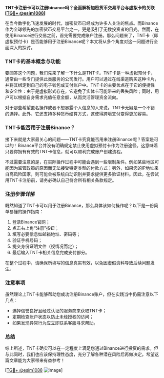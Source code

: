 **TNT卡注册卡可以注册binance吗？全面解析加密货币交易平台与虚拟卡的关联[[TG💪+ @esim1088](https://t.me/s/esim1088)]**

在当今数字化飞速发展的时代，加密货币已经成为许多人关注的焦点。而Binance作为全球领先的加密货币交易平台之一，更是吸引了无数投资者的目光。然而，在使用Binance进行交易之前，首先需要完成账户注册。那么问题来了，TNT卡（即虚拟预付卡）是否能够用于注册Binance呢？本文将从多个角度对这一问题进行全面深入的探讨。

### TNT卡的基本概念与功能

要回答这个问题，我们先来了解一下什么是TNT卡。TNT卡是一种虚拟预付卡，通常由一些专门提供此类服务的公司发行。用户可以通过在线渠道购买这种卡片，并将其绑定到自己的电子钱包或支付账户中。TNT卡的主要优点在于它的便捷性和安全性：由于是虚拟形式存在，它避免了实体卡可能带来的丢失风险；同时，用户可以根据自身需求充值任意金额，从而灵活管理资金流向。

对于那些希望匿名操作或者不想暴露个人信息的人来说，TNT卡无疑是一个不错的选择。此外，它还支持多种货币结算方式，这使得跨境支付变得更加容易。

### TNT卡能否用于注册Binance？

接下来就是大家最关心的问题——TNT卡究竟能否用来注册Binance呢？答案是可以的！Binance平台并没有明确规定禁止使用虚拟预付卡作为注册途径。这意味着只要你拥有有效的TNT卡信息，就可以顺利完成账户创建流程。

不过需要注意的是，在实际操作过程中可能会遇到一些限制条件。例如某些地区可能因为监管政策的原因而无法接受特定类型的付款方式；另外，如果您的IP地址来自高风险国家，则可能会被系统自动识别并要求提供更多验证材料。因此，在尝试用TNT卡注册前，请务必确认自己符合所有相关条款规定。

### 注册步骤详解

既然知道了TNT卡可以用于注册Binance，那么具体该如何操作呢？以下是一份简单易懂的操作指南：

1. 登录Binance官网；
2. 点击右上角“注册”按钮；
3. 填写必要信息如邮箱地址、密码等；
4. 验证手机号码；
5. 提交身份证明文件（视情况而定）；
6. 最后输入TNT卡相关信息完成支付部分。

在整个过程中，请确保所填写的信息真实有效，以免因虚假资料导致后续问题发生。

### 注意事项

虽然理论上TNT卡能够帮助您成功注册Binance账户，但在实践当中仍需注意以下几点：
- 选择信誉良好且经过认证的服务商来获取TNT卡；
- 定期检查账户状态以防止未经授权的访问；
- 如果发现异常行为应立即联系客服寻求帮助。

### 总结

综上所述，TNT卡确实可以在一定程度上满足您通过Binance进行投资的需求。但与此同时，我们也应该保持理性态度，充分了解各种潜在风险后再做决定。希望这篇文章能为大家带来有益参考！

[[TG💪+ @esim1088](https://t.me/s/esim1088) ![Image](https://i.postimg.cc/4NQfJmqS/Snipaste-2025-05-13-00-14-12.png)]